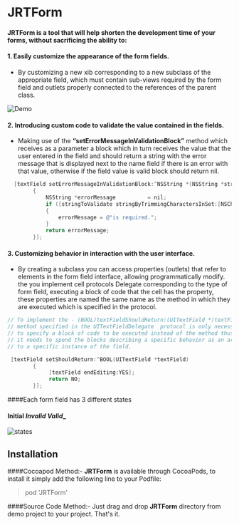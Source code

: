 # JRTForm
#### JRTForm is a tool that will help shorten the development time of your forms, without sacrificing the ability to:

#### 1. Easily customize the appearance of the form fields.
  * By customizing a new xib corresponding to a new subclass of the appropriate field, which must contain sub-views required by the form field and outlets properly connected to the references of the parent class.

![Demo](http://i.imgur.com/PBpySI3.png)


#### 2. Introducing custom code to validate the value contained in the fields.
  * Making use of the **“setErrorMessageInValidationBlock”** method which receives as a parameter a block which in turn receives the value that the user entered in the field and should return a string with the error message that is displayed next to the name field if there is an error with that value, otherwise if the field value is valid block should return nil. 

```objective-c
  [textField setErrorMessageInValidationBlock:^NSString *(NSString *stringToValidate)
        {
            NSString *errorMessage          = nil;
            if ([stringToValidate stringByTrimmingCharactersInSet:[NSCharacterSet whitespaceCharacterSet]].length == 0)
            {
                errorMessage = @"is required.";
            }
            return errorMessage;
        }];

```

#### 3. Customizing behavior in interaction with the user interface.
  * By creating a subclass you can access properties (outlets) that refer to elements in the form field interface, allowing programmatically modify. the you implement cell protocols Delegate corresponding to the type of form field, executing a block of code that the cell has the property, these properties are named the same name as the method in which they are executed which is specified in the protocol.
  
```objective-c
// To implement the - (BOOL)textFieldShouldReturn:(UITextField *)textField 
// method specified in the UITextFieldDelegate  protocol is only necessary 
// to specify a block of code to be executed instead of the method thus only 
// it needs to spend the blocks describing a specific behavior as an argument 
// to a specific instance of the field.

 [textField setShouldReturn:^BOOL(UITextField *textField)
        {
             [textField endEditing:YES];
             return NO;
        }];

```
####Each form field has 3 different states

#### ____________Initial____________ ___________Invalid___________ ___________Valid____________
![states](http://i.imgur.com/7BxBzfc.jpg)


Installation
-------------

####Cocoapod Method:-
**JRTForm** is available through CocoaPods, to install it simply add the following line to your Podfile:

>pod 'JRTForm'

####Source Code Method:-
Just drag and drop **JRTForm** directory from demo project to your project. That's it.

